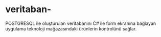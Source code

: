 # veritaban-
POSTGRESQL ile oluşturulan veritabanını C# ile form ekranına bağlayan uygulama teknoloji mağazasındaki ürünlerin kontrolünü sağlar.
